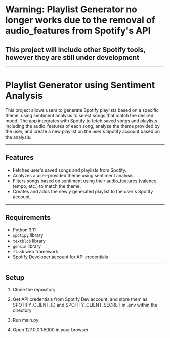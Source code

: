 # Warning: Playlist Generator no longer works due to the removal of audio_features from Spotify's API

## This project will include other Spotify tools, however they are still under development

---

# Playlist Generator using Sentiment Analysis

This project allows users to generate Spotify playlists based on a specific theme, using sentiment analysis to select songs that match the desired mood.
The app integrates with Spotify to fetch saved songs and playlists including the audio_features of each song, analyze the theme provided by the user, and create a new playlist on the user's Spotify account based on the analysis.

---

## Features

- Fetches user's saved songs and playlists from Spotify.
- Analyzes a user-provided theme using sentiment analysis.
- Filters songs based on sentiment using their audio_features (valence, tempo, etc.) to match the theme.
- Creates and adds the newly generated playlist to the user's Spotify account.

---

## Requirements

- Python 3.11
- `spotipy` library
- `textblob` library
- `gensim` library
- `flask` web framework
- Spotify Developer account for API credentials

---

## Setup

1. Clone the repository

2. Get API credentials from Spotify Dev account, and store them as SPOTIFY_CLIENT_ID and SPOTIFY_CLIENT_SECRET in .env within the directory

3. Run main.py

4. Open 127.0.0.1:5000 in your browser
